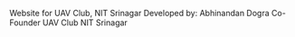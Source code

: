 Website for UAV Club, NIT Srinagar
Developed by: 
  Abhinandan Dogra
  Co-Founder
  UAV Club
  NIT Srinagar
